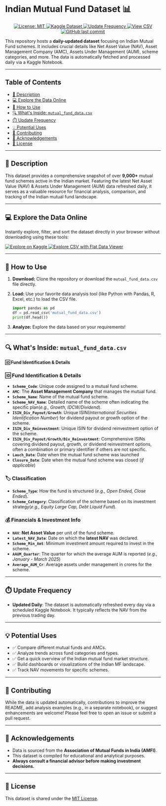# Indian Mutual Fund Dataset 📊

<p align="center">
  <a href="https://opensource.org/licenses/MIT">
    <img src="https://img.shields.io/badge/License-MIT-white.svg?style=for-the-badge" alt="License: MIT">
  </a>
  <a href="https://www.kaggle.com/datasets/tharunreddy2911/mutual-fund-data">
    <img src="https://img.shields.io/badge/Kaggle-Dataset-blue.svg?style=for-the-badge&logo=kaggle" alt="Kaggle Dataset">
  </a>
  <a href="#update-frequency">
    <img src="https://img.shields.io/badge/Updated-Daily-brightgreen.svg?style=for-the-badge" alt="Update Frequency">
  </a>
  <a href="https://flatgithub.com/InertExpert2911/Mutual_Fund_Data/">
    <img src="https://img.shields.io/badge/Explore%20CSV-Flat%20Data%20Viewer-orange.svg?style=for-the-badge" alt="View CSV">
  </a>
  <a href="https://github.com/InertExpert2911/Mutual_Fund_Data/commits/main/">
    <img src="https://img.shields.io/github/last-commit/InertExpert2911/Mutual_Fund_Data.svg?style=for-the-badge&" alt="GitHub last commit">
  </a>
</p>

This repository hosts a **daily-updated dataset** focusing on Indian Mutual Fund schemes. It includes crucial details like Net Asset Value (NAV), Asset Management Company (AMC), Assets Under Management (AUM), scheme categories, and more. The data is automatically fetched and processed daily via a  Kaggle Notebook.

---

## Table of Contents

* [📜 Description](#-description)
* [💻 Explore the Data Online](#-explore-the-data-online)
* [💾 How to Use](#-how-to-use)
* [🔍 What's Inside: `mutual_fund_data.csv`](#-whats-inside-mutual_fund_datacsv)
* [⏱️ Update Frequency](#️-update-frequency)
* [💡 Potential Uses](#-potential-uses)
* [🤝 Contributing](#-contributing)
* [🙏 Acknowledgements](#-acknowledgements)
* [📄 License](#-license)

---

## 📜 Description

This dataset provides a comprehensive snapshot of over **9,000+** mutual fund schemes active in the Indian market. Featuring the latest Net Asset Value (NAV) & Assets Under Management (AUM) data refreshed daily, it serves as a valuable resource for financial analysis, comparison, and tracking of the Indian mutual fund landscape.

---

## 💻 Explore the Data Online

Instantly explore, filter, and sort the dataset directly in your browser without downloading using these tools:

<a href="https://www.kaggle.com/datasets/tharunreddy2911/mutual-fund-data">
  <img src="https://img.shields.io/badge/Explore%20Dataset%20on-Kaggle-blue.svg?style=flat-square&logo=kaggle" alt="Explore on Kaggle">
</a>
<a href="https://flatgithub.com/InertExpert2911/Mutual_Fund_Data/">
  <img src="https://img.shields.io/badge/Explore%20CSV-Flat%20Data%20Viewer-orange.svg?style=flat-square" alt="Explore CSV with Flat Data Viewer">
</a>

---

## 💾 How to Use

1.  **Download:** Clone the repository or download the `mutual_fund_data.csv` file directly.
2.  **Load:** Use your favorite data analysis tool (like Python with Pandas, R, Excel, etc.) to load the CSV file.

    ```python
    import pandas as pd
    df = pd.read_csv('mutual_fund_data.csv')
    print(df.head())
    ```
3.  **Analyze:** Explore the data based on your requirements!

---

## 🔍 What's Inside: `mutual_fund_data.csv`

**🆔 Fund Identification & Details**

### 🆔 Fund Identification & Details

* **`Scheme_Code`**: Unique code assigned to a mutual fund scheme.
* **`AMC`**: The **Asset Management Company** that manages the mutual fund.
* **`Scheme_Name`**: Name of the mutual fund scheme.
* **`Scheme_NAV_Name`**: Detailed name of the scheme often indicating the specific plan(*e.g., Growth, IDCW/Dividend*).
* **`ISIN_Div_Payout/Growth`**: Unique ISIN(*International Securities Identification Number*) for dividend payout or growth option of the scheme.
* **`ISIN_Div_Reinvestment`**:  Unique ISIN for dividend reinvestment option of the scheme.
* **`ISIN_Div_Payout/Growth/Div_Reinvestment`**: Comprehensive ISINs covering dividend payout, growth, or dividend reinvestment options, often a combination or primary identifier if others are not specific.
* **`Lauch_Date`**: Date when the mutual fund scheme was launched
* **`Closure_Date`**: Date when the mutual fund scheme was closed (*if applicable*)

### 🏷️ Classification

* **`Scheme_Type`**: How the fund is structured (*e.g., Open Ended, Close Ended*).
* **`Scheme_Category`**: Classification of the scheme based on its investment strategy(*e.g., Equity Large Cap, Debt Liquid Fund*).

### 💰 Financials & Investment Info

* **`NAV`**: **Net Asset Value** per unit of the fund scheme. 
* **`Latest_NAV_Date`**: Date on which the **latest NAV** was declared.
* **`Scheme_Min_Amt`**: Minimum investment amount required to invest in the scheme.
* **`AAUM_Quarter`**: The quarter for which the average AUM is reported (*e.g., January - March 2025*)
* **`Average_AUM_Cr`**: Average assets under management in crores for the scheme.

---

## ⏱️ Update Frequency

* **Updated Daily**: The dataset is automatically refreshed every day via a scheduled Kaggle Notebook. It typically reflects the NAV from the previous trading day.

---

## 💡 Potential Uses

* ✅ Compare different mutual funds and AMCs.
* ✅ Analyze trends across fund categories and types.
* ✅ Get a quick overview of the Indian mutual fund market structure.
* ✅ Build dashboards or visualizations of the Indian MF landscape.
* ✅ Track NAV movements for specific schemes.

---

## 🤝 Contributing

While the data is updated automatically, contributions to improve the README, add analysis examples (e.g., in a separate notebook), or suggest enhancements are welcome! Please feel free to open an issue or submit a pull request.

---

## 🙏 Acknowledgements

* Data is sourced from the **Association of Mutual Funds in India (AMFI)**.
* This dataset is compiled for educational and analytical purposes. 
* **Always consult a financial advisor before making investment decisions.**

---

## 📄 License

This dataset is shared under the [MIT License](https://opensource.org/licenses/MIT).